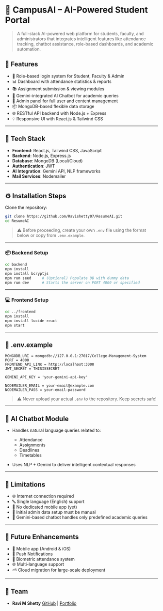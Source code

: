 
# 🧠 CampusAI – AI-Powered Student Portal

> A full-stack AI-powered web platform for students, faculty, and administrators that integrates intelligent features like attendance tracking, chatbot assistance, role-based dashboards, and academic automation.


## 🚀 Features

- 🔐 Role-based login system for Student, Faculty & Admin
- 📊 Dashboard with attendance statistics & reports
- 📚 Assignment submission & viewing modules
- 🤖 Gemini-integrated AI Chatbot for academic queries
- 🧾 Admin panel for full user and content management
- 📦 MongoDB-based flexible data storage
- 🌐 RESTful API backend with Node.js + Express
- 💡 Responsive UI with React.js & Tailwind CSS

---

## 🧩 Tech Stack

- **Frontend**: React.js, Tailwind CSS, JavaScript
- **Backend**: Node.js, Express.js
- **Database**: MongoDB (Local/Cloud)
- **Authentication**: JWT
- **AI Integration**: Gemini API, NLP frameworks
- **Mail Services**: Nodemailer

---

## ⚙️ Installation Steps

Clone the repository:

```bash
git clone https://github.com/Ravishetty07/ResumeAI.git
cd ResumeAI
````

> ⚠️ Before proceeding, create your own `.env` file using the format below or copy from `.env.example`.

---

### 📦 Backend Setup

```bash
cd backend
npm install
npm install bcryptjs
npm run seed     # (Optional) Populate DB with dummy data
npm run dev      # Starts the server on PORT 4000 or specified
```

---

### 💻 Frontend Setup

```bash
cd ../frontend
npm install
npm install lucide-react
npm start
```

---

## 🔐 .env.example

```env
MONGODB_URI = mongodb://127.0.0.1:27017/College-Management-System
PORT = 4000
FRONTEND_API_LINK = http://localhost:3000
JWT_SECRET = THISISSECRET

GEMINI_API_KEY = 'your-gemini-api-key'

NODEMAILER_EMAIL = your-email@example.com
NODEMAILER_PASS = your-email-password
```

> ⚠️ Never upload your actual `.env` to the repository. Keep secrets safe!

---

## 🧠 AI Chatbot Module

* Handles natural language queries related to:

  * Attendance
  * Assignments
  * Deadlines
  * Timetables
* Uses NLP + Gemini to deliver intelligent contextual responses

---

## 📌 Limitations

* 🌐 Internet connection required
* 🔤 Single language (English) support
* 📱 No dedicated mobile app (yet)
* 📂 Initial admin data setup must be manual
* 🧠 Gemini-based chatbot handles only predefined academic queries

---

## 🔮 Future Enhancements

* 📲 Mobile app (Android & iOS)
* 🔔 Push Notifications
* 🧬 Biometric attendance system
* 🌐 Multi-language support
* ⛅ Cloud migration for large-scale deployment


---

## 👥 Team

* **Ravi M Shetty**
  [GitHub](https://github.com/Ravishetty07) | [Portfolio](https://ravishetty-portfolio.netlify.app)

